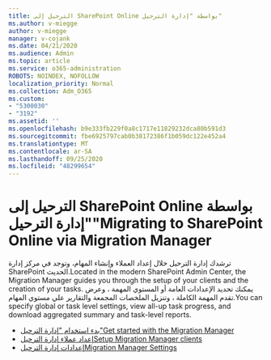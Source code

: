 ```yaml
---
title: الترحيل إلى SharePoint Online بواسطة "إدارة الترحيل"
ms.author: v-miegge
author: v-miegge
manager: v-cojank
ms.date: 04/21/2020
ms.audience: Admin
ms.topic: article
ms.service: o365-administration
ROBOTS: NOINDEX, NOFOLLOW
localization_priority: Normal
ms.collection: Adm_O365
ms.custom:
- "5300030"
- "3192"
ms.assetid: ''
ms.openlocfilehash: b9e333fb229f0a8c1717e11829232dca80b591d3
ms.sourcegitcommit: fbe6925797cab0b38172386f1b059dc122e452a4
ms.translationtype: MT
ms.contentlocale: ar-SA
ms.lasthandoff: 09/25/2020
ms.locfileid: "48299654"
---
```

# <a name="migrating-to-sharepoint-online-via-migration-manager"></a><span data-ttu-id="041ef-102">الترحيل إلى SharePoint Online بواسطة "إدارة الترحيل"</span><span class="sxs-lookup"><span data-stu-id="041ef-102">Migrating to SharePoint Online via Migration Manager</span></span>

<span data-ttu-id="041ef-103">ترشدك إدارة الترحيل خلال إعداد العملاء وإنشاء المهام، وتوجد في مركز إدارة SharePoint الحديث.</span><span class="sxs-lookup"><span data-stu-id="041ef-103">Located in the modern SharePoint Admin Center, the Migration Manager guides you through the setup of your clients and the creation of your tasks.</span></span> <span data-ttu-id="041ef-104">يمكنك تحديد الإعدادات العامة أو المستوي المهمة ، وعرض تقدم المهمة الكاملة ، وتنزيل الملخصات المجمعة والتقارير علي مستوي المهام.</span><span class="sxs-lookup"><span data-stu-id="041ef-104">You can specify global or task level settings, view all-up task progress, and download aggregated summary and task-level reports.</span></span>

* [<span data-ttu-id="041ef-105">بدء استخدام "إدارة الترحيل"</span><span class="sxs-lookup"><span data-stu-id="041ef-105">Get started with the Migration Manager</span></span>](https://docs.microsoft.com/sharepointmigration/mm-get-started)
* [<span data-ttu-id="041ef-106">إعداد عملاء إدارة الترحيل</span><span class="sxs-lookup"><span data-stu-id="041ef-106">Setup Migration Manager clients</span></span>](https://docs.microsoft.com/sharepointmigration/mm-setup-clients)
* [<span data-ttu-id="041ef-107">إعدادات إدارة الترحيل</span><span class="sxs-lookup"><span data-stu-id="041ef-107">Migration Manager Settings</span></span>](https://docs.microsoft.com/sharepointmigration/mm-settings)